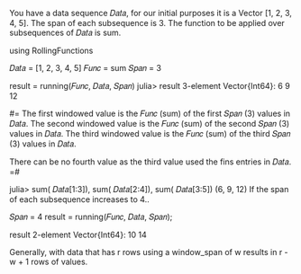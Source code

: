 You have a data sequence 𝐷𝑎𝑡𝑎, for our initial purposes it is a Vector [1, 2, 3, 4, 5].
The span of each subsequence is 3.
The function to be applied over subsequences of 𝐷𝑎𝑡𝑎 is sum.

using RollingFunctions

 𝐷𝑎𝑡𝑎 = [1, 2, 3, 4, 5]
𝐹𝑢𝑛𝑐 = sum
𝑆𝑝𝑎𝑛 = 3

result = running(𝐹𝑢𝑛𝑐, 𝐷𝑎𝑡𝑎, 𝑆𝑝𝑎𝑛)
julia> result
3-element Vector{Int64}:
  6
  9
 12

#=
The first  windowed value is the 𝐹𝑢𝑛𝑐 (sum) of the first  𝑆𝑝𝑎𝑛 (3) values in 𝐷𝑎𝑡𝑎.
The second windowed value is the 𝐹𝑢𝑛𝑐 (sum) of the second 𝑆𝑝𝑎𝑛 (3) values in 𝐷𝑎𝑡𝑎.
The third  windowed value is the 𝐹𝑢𝑛𝑐 (sum) of the third  𝑆𝑝𝑎𝑛 (3) values in 𝐷𝑎𝑡𝑎.

There can be no fourth value as the third value used the fins entries in 𝐷𝑎𝑡𝑎.
=#

julia> sum( 𝐷𝑎𝑡𝑎[1:3]), sum( 𝐷𝑎𝑡𝑎[2:4]), sum( 𝐷𝑎𝑡𝑎[3:5])
(6, 9, 12)
If the span of each subsequence increases to 4..

𝑆𝑝𝑎𝑛 = 4
result = running(𝐹𝑢𝑛𝑐, 𝐷𝑎𝑡𝑎, 𝑆𝑝𝑎𝑛);

result
2-element Vector{Int64}:
 10
 14

Generally, with data that has r rows using a window_span of w results in r - w + 1 rows of values.


